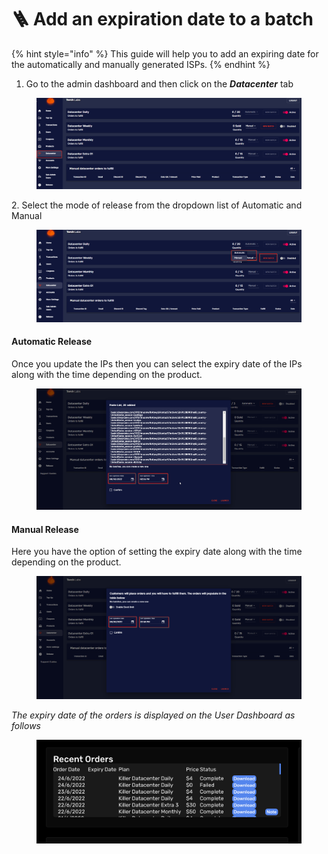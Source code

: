 # 🪜 Add an expiration date to a batch

{% hint style="info" %}
This guide will help you to add an expiring date for the automatically and manually generated ISPs.
{% endhint %}

1. Go to the admin dashboard and then click on the _**Datacenter**_ tab&#x20;

<figure><img src="../.gitbook/assets/0.1.png" alt=""><figcaption></figcaption></figure>

2\. Select the mode of release from the dropdown list of Automatic and Manual

<figure><img src="../.gitbook/assets/0.2.png" alt=""><figcaption></figcaption></figure>

#### Automatic Release

Once you update the IPs then you can select the expiry date of the IPs along with the time depending on the product.

<figure><img src="../.gitbook/assets/1 (2).png" alt=""><figcaption></figcaption></figure>

#### Manual Release

Here you have the option of setting the expiry date along with the time depending on the product.

<figure><img src="../.gitbook/assets/2 (3).png" alt=""><figcaption></figcaption></figure>

_The expiry date of the orders is displayed on the User Dashboard as follows_

<figure><img src="../.gitbook/assets/3 (6).png" alt=""><figcaption></figcaption></figure>
